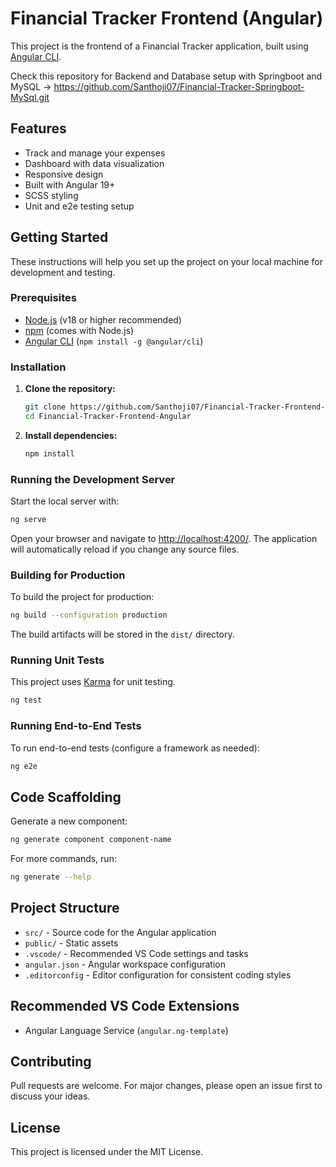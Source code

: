 # Financial Tracker Frontend (Angular)

This project is the frontend of a Financial Tracker application, built using [Angular CLI](https://github.com/angular/angular-cli).

Check this repository for Backend and Database setup with Springboot and MySQL -> https://github.com/Santhoji07/Financial-Tracker-Springboot-MySql.git

## Features

- Track and manage your expenses
- Dashboard with data visualization
- Responsive design
- Built with Angular 19+
- SCSS styling
- Unit and e2e testing setup

## Getting Started

These instructions will help you set up the project on your local machine for development and testing.

### Prerequisites

- [Node.js](https://nodejs.org/) (v18 or higher recommended)
- [npm](https://www.npmjs.com/) (comes with Node.js)
- [Angular CLI](https://angular.dev/tools/cli) (`npm install -g @angular/cli`)

### Installation

1. **Clone the repository:**
   ```bash
   git clone https://github.com/Santhoji07/Financial-Tracker-Frontend-Angular.git
   cd Financial-Tracker-Frontend-Angular
   ```

2. **Install dependencies:**
   ```bash
   npm install
   ```

### Running the Development Server

Start the local server with:

```bash
ng serve
```

Open your browser and navigate to [http://localhost:4200/](http://localhost:4200/). The application will automatically reload if you change any source files.

### Building for Production

To build the project for production:

```bash
ng build --configuration production
```

The build artifacts will be stored in the `dist/` directory.

### Running Unit Tests

This project uses [Karma](https://karma-runner.github.io) for unit testing.

```bash
ng test
```

### Running End-to-End Tests

To run end-to-end tests (configure a framework as needed):

```bash
ng e2e
```

## Code Scaffolding

Generate a new component:

```bash
ng generate component component-name
```

For more commands, run:

```bash
ng generate --help
```

## Project Structure

- `src/` - Source code for the Angular application
- `public/` - Static assets
- `.vscode/` - Recommended VS Code settings and tasks
- `angular.json` - Angular workspace configuration
- `.editorconfig` - Editor configuration for consistent coding styles

## Recommended VS Code Extensions

- Angular Language Service (`angular.ng-template`)

## Contributing

Pull requests are welcome. For major changes, please open an issue first to discuss your ideas.

## License

This project is licensed under the MIT License.

